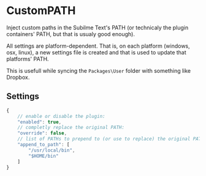 # CustomPATH
Inject custom paths in the Subilme Text's PATH (or technicaly the plugin containers' PATH, but that is usualy good enough).

All settings are platform-dependent. That is, on each platform (windows, osx, linux), a new settings file is created and that
is used to update that platforms' PATH.

This is usefull while syncing the `Packages\User` folder with something like Dropbox. 

## Settings
```js
{   
    // enable or disable the plugin:
    "enabled": true,
    // completly replace the original PATH: 
    "override": false,
    // list of PATHs to prepend to (or use to replace) the original PATH
    "append_to_path": [
        "/usr/local/bin",
        "$HOME/bin"
    ]
}
```
